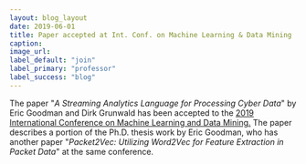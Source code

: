 ```yaml
---
layout: blog_layout
date: 2019-06-01
title: Paper accepted at Int. Conf. on Machine Learning & Data Mining
caption:
image_url: 
label_default: "join" 
label_primary: "professor"
label_success: "blog"
---
```


The paper "<i>A Streaming Analytics Language for Processing Cyber
Data</i>" by Eric Goodman and Dirk Grunwald has been accepted to the
[2019 International Conference on Machine Learning and Data
Mining.](http://www.mldm.de/index.php) The paper describes a portion
of the Ph.D. thesis work by Eric Goodman, who has another paper
"<i>Packet2Vec: Utilizing Word2Vec for Feature Extraction in Packet
Data</i>" at the same conference.
